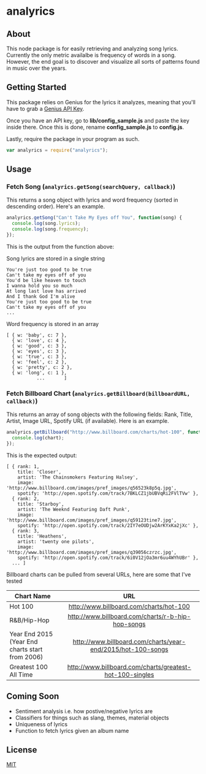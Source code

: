 # analyrics

## About
This node package is for easily retrieving and analyzing song lyrics. Currently the only metric availalbe is frequency of words in a song. However, the end goal is to discover and visualize all sorts of patterns found in music over the years. 


## Getting Started
This package relies on Genius for the lyrics it analyzes, meaning that you'll have to grab a [Genius API Key](https://docs.genius.com/#/getting-started-h1).

Once you have an API key, go to **lib/config_sample.js** and paste the key inside there. Once this is done, rename **config_sample.js** to **config.js**.

Lastly, require the package in your program as such.
```javascript
var analyrics = require("analyrics");
```

## Usage

### Fetch Song (`analyrics.getSong(searchQuery, callback)`)
This returns a song object with lyrics and word frequency (sorted in descending order). Here's an example.

```javascript
analyrics.getSong("Can't Take My Eyes off You", function(song) {
  console.log(song.lyrics);
  console.log(song.frequency);
});
```

This is the output from the function above:

Song lyrics are stored in a single string
```
You're just too good to be true
Can't take my eyes off of you
You'd be like heaven to touch
I wanna hold you so much
At long last love has arrived
And I thank God I'm alive
You're just too good to be true
Can't take my eyes off of you
...
```

Word frequency is stored in an array
```
[ { w: 'baby', c: 7 },
  { w: 'love', c: 4 },
  { w: 'good', c: 3 },
  { w: 'eyes', c: 3 },
  { w: 'true', c: 3 },
  { w: 'feel', c: 2 },
  { w: 'pretty', c: 2 },
  { w: 'long', c: 1 },
           ...       ]
```

### Fetch Billboard Chart (`analyrics.getBillboard(billboardURL, callback)`)
This returns an array of song objects with the following fields: Rank, Title, Artist, Image URL, Spotify URL (if available). Here is an example.

```javascript
analyrics.getBillboard("http://www.billboard.com/charts/hot-100", function(chart) {
  console.log(chart);
});
```

This is the expected output:
```
[ { rank: 1,
    title: 'Closer',
    artist: 'The Chainsmokers Featuring Halsey',
    image: 'http://www.billboard.com/images/pref_images/q56523k8p5q.jpg',
    spotify: 'http://open.spotify.com/track/7BKLCZ1jbUBVqRi2FVlTVw' },
  { rank: 2,
    title: 'Starboy',
    artist: 'The Weeknd Featuring Daft Punk',
    image: 'http://www.billboard.com/images/pref_images/q59123tine7.jpg',
    spotify: 'http://open.spotify.com/track/2IY7eOUDjw2ArKYxKa2jXc' },
  { rank: 3,
    title: 'Heathens',
    artist: 'twenty one pilots',
    image: 'http://www.billboard.com/images/pref_images/q39056czrzc.jpg',
    spotify: 'http://open.spotify.com/track/6i0V12jOa3mr6uu4WYhUBr' },
  ... ]
```


Billboard charts can be pulled from several URLs, here are some that I've tested

| Chart Name    | URL           | 
| ------------- |:-------------:| 
| Hot 100      | http://www.billboard.com/charts/hot-100 | 
| R&B/Hip-Hop  | http://www.billboard.com/charts/r-b-hip-hop-songs |  
| Year End 2015 (Year End charts start from 2006) | http://www.billboard.com/charts/year-end/2015/hot-100-songs | 
| Greatest 100 All Time | http://www.billboard.com/charts/greatest-hot-100-singles |


## Coming Soon
- Sentiment analysis i.e. how postive/negative lyrics are
- Classifiers for things such as slang, themes, material objects
- Uniqueness of lyrics
- Function to fetch lyrics given an album name


## License
[MIT](https://github.com/kokuls/analyrics/blob/master/LICENSE)

